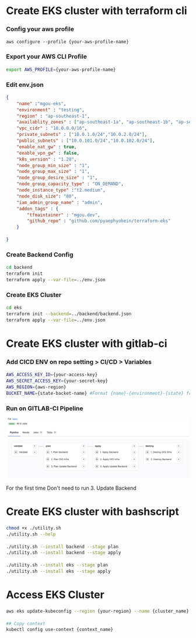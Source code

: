 # Create EKS cluster with terraform cli
### Config your aws profile
```
aws configure --profile {your-aws-profile-name}
```
### Export your AWS CLI Profile
```bash
export AWS_PROFILE={your-aws-profile-name}
```
### Edit env.json
```json
{
    "name" :"mgou-eks",
    "environment" : "testing",
    "region" : "ap-southeast-1",
    "availablity_zones" : ["ap-southeast-1a", "ap-southeast-1b", "ap-southeast-1c"],
    "vpc_cidr" : "10.0.0.0/16",
    "private_subnets" : ["10.0.1.0/24","10.0.2.0/24"],
    "public_subnets" : ["10.0.101.0/24","10.0.102.0/24"],
    "enable_nat_gw" : true,
    "enable_vpn_gw" : false,
    "k8s_version" : "1.28",
    "node_group_min_size" : "1",
    "node_group_max_size" : "1",
    "node_group_desire_size" : "1",
    "node_group_capacity_type" : "ON_DEMAND",
    "node_instance_type" :"t2.medium",
    "node_disk_size": "80",
    "iam_admin_group_name" : "admin",
    "addon_tags" : {
        "tfmaintainer" : "mgou.dev",
        "github_repo" : "github.com/pyaephyohein/terraform-eks"
    }
    
}
```

### Create Backend Config
```bash
cd backend
terraform init
terraform apply --var-file=../env.json
```
### Create EKS Cluster

```bash
cd eks
terraform init --backend=../backend/backend.json
terraform apply --var-file=../env.json
```

# Create EKS cluster with gitlab-ci

### Add CICD ENV on repo setting > CI/CD > Variables
```bash
AWS_ACCESS_KEY_ID={your-access-key}
AWS_SECRET_ACCESS_KEY={your-secret-key}
AWS_REGION={aws-region}
BUCKET_NAME={state-backet-name} #Format {name}-{environment}-{state} from env.json
```
### Run on GITLAB-CI Pipeline


![alt text](gitlab-ci.png)

For the first time Don't need to run 3. Update Backend 

# Create EKS cluster with bashscript

```bash
chmod +x ./utility.sh
./utility.sh --help

./utility.sh --install backend --stage plan
./utility.sh --install backend --stage apply

./utility.sh --install eks --stage plan
./utility.sh --install eks --stage apply
```


# Access EKS Cluster 

```bash
aws eks update-kubeconfig --region {your-region} --name {cluster_name}

## Copy context
kubectl config use-context {context_name}
```
